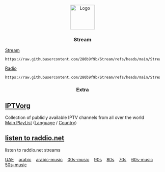 <!-- PROJECT LOGO -->
<br />
<div align="center">
  <a href="https://280b9f9b.github.io/Stream/">
    <img src="https://280b9f9b.github.io/IPTV/Resource/main.png" alt="Logo" width="80" height="80">
  </a>

<h3 align="center">Stream</h3>
</div>

[Stream](https://280b9f9b.github.io/Stream/)

   ```
https://raw.githubusercontent.com/280b9f9b/Stream/refs/heads/main/Stream/Stream.m3u8
   ```
[Radio](https://280b9f9b.github.io/Stream/Stream/Radio.html)

   ```
https://raw.githubusercontent.com/280b9f9b/Stream/refs/heads/main/Stream/Stream/Radio.m3u8
   ```
<h3 align="center">Extra</h3>





<!-- GETTING STARTED -->
## [IPTVorg](https://github.com/iptv-org/iptv)

 Collection of publicly available IPTV channels from all over the world
<br/>
[Main PlayList](https://280b9f9b.github.io/Stream/Extra/IPTVorg.html) ([Language](https://280b9f9b.github.io/Stream/Extra/IPTVorg%20(Language).html) / [Country](https://280b9f9b.github.io/Stream/Extra/IPTVorg%20(Country).html))


## [listen to raddio.net](https://github.com/junguler/listen_to_raddio.net/tree/main?tab=readme-ov-file)

listen to raddio.net streams

[UAE](https://280b9f9b.github.io/Stream/Extra/Radio/united-arab-emirates.html) &nbsp;&nbsp; [arabic](https://280b9f9b.github.io/Stream/Extra/Radio/arabic.html) &nbsp;&nbsp; [arabic-music](https://280b9f9b.github.io/Stream/Extra/Radio/arabic-music.html) &nbsp;&nbsp; [00s-music](https://280b9f9b.github.io/Stream/Extra/Radio/00s-music.html) &nbsp;&nbsp; [90s](https://280b9f9b.github.io/Stream/Extra/Radio/90s.html) &nbsp;&nbsp; [80s](https://280b9f9b.github.io/Stream/Extra/Radio/80s.html) &nbsp;&nbsp; [70s](https://280b9f9b.github.io/Stream/Extra/Radio/70s.html) &nbsp;&nbsp; [60s-music](https://280b9f9b.github.io/Stream/Extra/Radio/60s-music.html) &nbsp;&nbsp; [50s-music](https://280b9f9b.github.io/Stream/Extra/Radio/50s-music.html)

